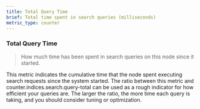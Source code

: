 ```yaml
---
title: Total Query Time
brief: Total time spent in search queries (milliseconds)
metric_type: counter
---
```

### Total Query Time

> How much time has been spent in search queries on this node since it started.

This metric indicates the cumulative time that the node spent executing search requests since the system started. The ratio between this metric and counter.indices.search.query-total can be used as a rough indicator for how efficient your queries are. The larger the ratio, the more time each query is taking, and you should consider tuning or optimization.

